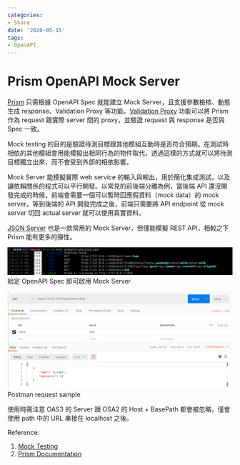 ```yaml
---
categories:
- Share
date: '2020-05-15'
tags:
- OpenAPI
---
```


# Prism OpenAPI Mock Server

[Prism](https://github.com/stoplightio/prism) 只需根據 OpenAPI Spec 就能建立 Mock Server，且支援參數檢核、動態生成 response、Validation Proxy 等功能。[Validation Proxy](https://stoplight.io/p/docs/gh/stoplightio/prism/docs/guides/03-validation-proxy.md) 功能可以將 Prism 作為 request 跟實際 server 間的 proxy，並驗證 request 與 response 是否與 Spec 一致。

Mock testing 的目的是驗證待測目標跟其他模組互動時是否符合預期。在測試時相依的其他模組會用能模擬出相同行為的物件取代，透過這樣的方式就可以將待測目標獨立出來，而不會受到外部的相依影響。

Mock Server 能模擬實際 web service 的輸入與輸出，用於簡化集成測試，以及讓依賴關係的程式可以平行開發。以常見的前後端分離為例，當後端 API 還沒開發完成的時候，前端會需要一個可以暫時回應假資料（mock data）的 mock server。等到後端的 API 開發完成之後，前端只需要將 API endpoint 從 mock server 切回 actual server 就可以使用真實資料。

[JSON Server](https://github.com/typicode/json-server) 也是一款常用的 Mock Server，但僅能模擬 REST API，相較之下 Prism 能有更多的彈性。

![prism](../../imgs/2020-05-13-prism/prism.png)
給定 OpenAPI Spec 即可啟用 Mock Server

![prism postman](../../imgs/2020-05-13-prism/prism_postman.png)
Postman request sample

使用時需注意 OAS3 的 Server 跟 OSA2 的 Host + BasePath 都會被忽略，僅會使用 path 中的 URL 串接在 localhost 之後。

Reference:

1. [Mock Testing](https://devopedia.org/mock-testing)
2. [Prism Documentation](https://stoplight.io/p/docs/gh/stoplightio/prism/README.md)
